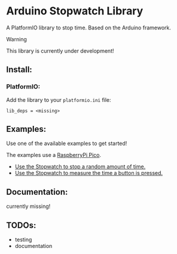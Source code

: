 # Arduino Stopwatch Library

A PlatformIO library to stop time. Based on the Arduino framework.

> [!WARNING]
> This library is currently under development!

## Install:
### PlatformIO:
Add the library to your `platformio.ini` file:
```
lib_deps = <missing>
```

## Examples:
Use one of the available examples to get started! 

The examples use a [RaspberryPi Pico](https://www.raspberrypi.com/products/raspberry-pi-pico/).

* [Use the Stopwatch to stop a random amount of time.](examples/stop_random_time/main.cpp)
* [Use the Stopwatch to measure the time a button is pressed.](examples/stop_button_press/main.cpp)

## Documentation:

currently missing!

## TODOs:
* testing
* documentation
